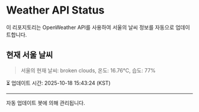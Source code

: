 
# Weather API Status

이 리포지토리는 OpenWeather API를 사용하여 서울의 날씨 정보를 자동으로 업데이트합니다.

## 현재 서울 날씨
> 서울의 현재 날씨: broken clouds, 온도: 16.76°C, 습도: 77%

⏳ 업데이트 시간: 2025-10-18 15:43:24 (KST)

---
자동 업데이트 봇에 의해 관리됩니다.
